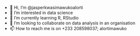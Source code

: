 - 👋 Hi, I’m @jasperkwasimawukoalorti
- 👀 I’m interested in data science
- 🌱 I’m currently learning R, RStudio
- 💞️ I’m looking to collaborate on data analysis in an organisation
- 📫 How to reach me is on +233 208598037; alortimawuko

<!---
jasperkwasimawukoalorti/jasperkwasimawukoalorti is a ✨ special ✨ repository because its `README.md` (this file) appears on your GitHub profile.
You can click the Preview link to take a look at your changes.
--->
